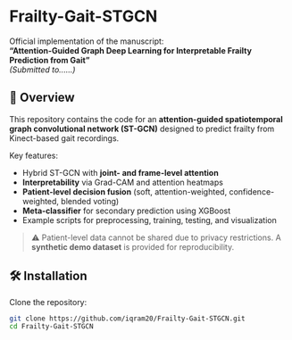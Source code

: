# Frailty-Gait-STGCN

Official implementation of the manuscript:  
**“Attention-Guided Graph Deep Learning for Interpretable Frailty Prediction from Gait”**  
*(Submitted to......)*


## 📖 Overview
This repository contains the code for an **attention-guided spatiotemporal graph convolutional network (ST-GCN)** designed to predict frailty from Kinect-based gait recordings.  

Key features:
- Hybrid ST-GCN with **joint- and frame-level attention**  
- **Interpretability** via Grad-CAM and attention heatmaps  
- **Patient-level decision fusion** (soft, attention-weighted, confidence-weighted, blended voting)  
- **Meta-classifier** for secondary prediction using XGBoost  
- Example scripts for preprocessing, training, testing, and visualization  

> ⚠️ Patient-level data cannot be shared due to privacy restrictions. A **synthetic demo dataset** is provided for reproducibility.  



## 🛠️ Installation

Clone the repository:
```bash
git clone https://github.com/iqram20/Frailty-Gait-STGCN.git
cd Frailty-Gait-STGCN
